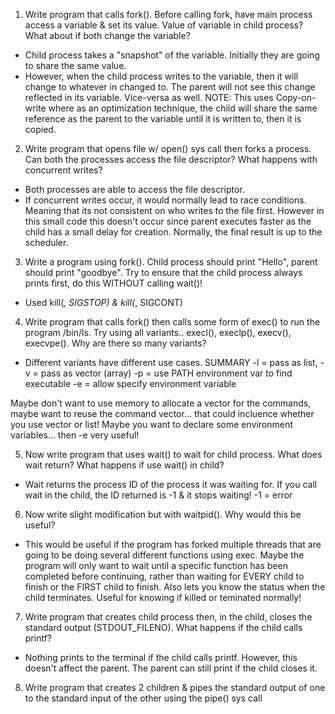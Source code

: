1. Write program that calls fork(). Before calling fork, have main process access a variable & set its value. Value of variable in child process? What about if both change the variable?
- Child process takes a "snapshot" of the variable. Initially they are going to share the same value. 
- However, when the child process writes to the variable, then it will change to whatever in changed to. The parent will not see this change reflected in its variable. Vice-versa as well.
NOTE: This uses Copy-on-write where as an optimization technique, the child will share the same reference as the parent to the variable until it is written to, then it is copied.

2. Write program that opens file w/ open() sys call then forks a process. Can both the processes access the file descriptor? What happens with concurrent writes?
- Both processes are able to access the file descriptor.
- If concurrent writes occur, it would normally lead to race conditions. Meaning that its not consistent on who writes to the file first. However in this small code this doesn't occur since parent executes faster as the child has a small delay for creation. Normally, the final result is up to the scheduler.

3. Write a program using fork(). Child process should print "Hello", parent should print "goodbye". Try to ensure that the child process always prints first, do this WITHOUT calling wait()!
- Used kill(_, SIGSTOP) & kill(_, SIGCONT)

4. Write program that calls fork() then calls some form of exec() to run the program /bin/ls. Try using all variants.. execl(), execlp(), execv(), execvpe(). Why are there so many variants?
- Different variants have different use cases.
SUMMARY
-l = pass as list, -v = pass as vector (array)
-p = use PATH environment var to find executable
-e = allow specify environment variable

Maybe don't want to use memory to allocate a vector for the commands, maybe want to reuse the command vector... that could incluence whether you use vector or list!
Maybe you want to declare some environment variables... then -e very useful!

5. Now write program that uses wait() to wait for child process. What does wait return? What happens if use wait() in child?
- Wait returns the process ID of the process it was waiting for. If you call wait in the child, the ID returned is -1 & it stops waiting! -1 = error

6. Now write slight modification but with waitpid(). Why would this be useful?
- This would be useful if the program has forked multiple threads that are going to be doing several different functions using exec. Maybe the program will only want to wait until a specific function has been completed before continuing, rather than waiting for EVERY child to finish or the FIRST child to finish.
Also lets you know the status when the child terminates. Useful for knowing if killed or teminated normally!

7. Write program that creates child process then, in the child, closes the standard output (STDOUT_FILENO). What happens if the child calls printf?
- Nothing prints to the terminal if the child calls printf. However, this doesn't affect the parent. The parent can still print if the child closes it.

8. Write program that creates 2 children & pipes the standard output of one to the standard input of the other using the pipe() sys call